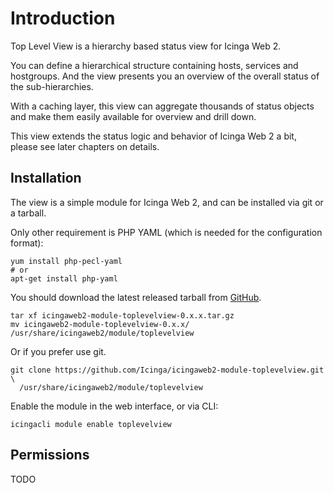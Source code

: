 Introduction
============

Top Level View is a hierarchy based status view for Icinga Web 2.

You can define a hierarchical structure containing hosts, services and hostgroups.
And the view presents you an overview of the overall status of the sub-hierarchies.

With a caching layer, this view can aggregate thousands of status objects and make
them easily available for overview and drill down.

This view extends the status logic and behavior of Icinga Web 2 a bit,
please see later chapters on details.

## Installation

The view is a simple module for Icinga Web 2, and can be installed via git or a tarball.

Only other requirement is PHP YAML (which is needed for the configuration format):

    yum install php-pecl-yaml
    # or
    apt-get install php-yaml
          
You should download the latest released tarball from [GitHub](https://github.com/Icinga/icingaweb2-module-toplevelview/releases).

    tar xf icingaweb2-module-toplevelview-0.x.x.tar.gz
    mv icingaweb2-module-toplevelview-0.x.x/ /usr/share/icingaweb2/module/toplevelview

Or if you prefer use git.

    git clone https://github.com/Icinga/icingaweb2-module-toplevelview.git \
      /usr/share/icingaweb2/module/toplevelview
      
Enable the module in the web interface, or via CLI:

    icingacli module enable toplevelview

## Permissions

TODO
